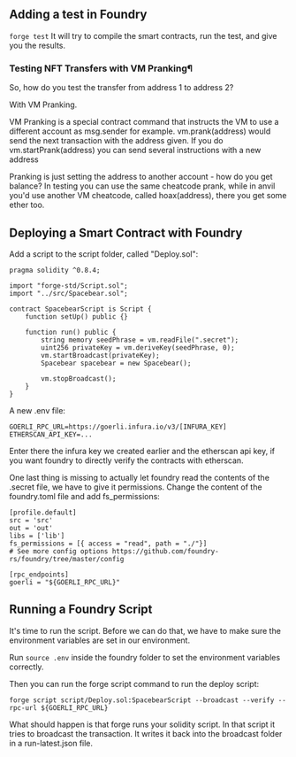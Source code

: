 ## Adding a test in Foundry


`forge test`
It will try to compile the smart contracts, run the test, and give you the results.


### Testing NFT Transfers with VM Pranking¶
So, how do you test the transfer from address 1 to address 2?

With VM Pranking.

VM Pranking is a special contract command that instructs the VM to use a different account as msg.sender for example. vm.prank(address) would send the next transaction with the address given. If you do vm.startPrank(address) you can send several instructions with a new address


Pranking is just setting the address to another account - how do you get balance? In testing you can use the same cheatcode prank, while in anvil you'd use another VM cheatcode, called hoax(address), there you get some ether too.

## Deploying a Smart Contract with Foundry

Add a script to the script folder, called "Deploy.sol":

```
pragma solidity ^0.8.4;

import "forge-std/Script.sol";
import "../src/Spacebear.sol";

contract SpacebearScript is Script {
    function setUp() public {}

    function run() public {
        string memory seedPhrase = vm.readFile(".secret");
        uint256 privateKey = vm.deriveKey(seedPhrase, 0);
        vm.startBroadcast(privateKey);
        Spacebear spacebear = new Spacebear();

        vm.stopBroadcast();
    }
}
```
A new .env file:

```
GOERLI_RPC_URL=https://goerli.infura.io/v3/[INFURA_KEY]
ETHERSCAN_API_KEY=...
```
Enter there the infura key we created earlier and the etherscan api key, if you want foundry to directly verify the contracts with etherscan.

One last thing is missing to actually let foundry read the contents of the .secret file, we have to give it permissions. Change the content of the foundry.toml file and add fs_permissions:

```
[profile.default]
src = 'src'
out = 'out'
libs = ['lib']
fs_permissions = [{ access = "read", path = "./"}]
# See more config options https://github.com/foundry-rs/foundry/tree/master/config

[rpc_endpoints]
goerli = "${GOERLI_RPC_URL}"
```
## Running a Foundry Script
It's time to run the script. Before we can do that, we have to make sure the environment variables are set in our environment.

Run `source .env`
inside the foundry folder to set the environment variables correctly.

Then you can run the forge script command to run the deploy script:


`forge script script/Deploy.sol:SpacebearScript --broadcast --verify --rpc-url ${GOERLI_RPC_URL}`

What should happen is that forge runs your solidity script. In that script it tries to broadcast the transaction. It writes it back into the broadcast folder in a run-latest.json file.

